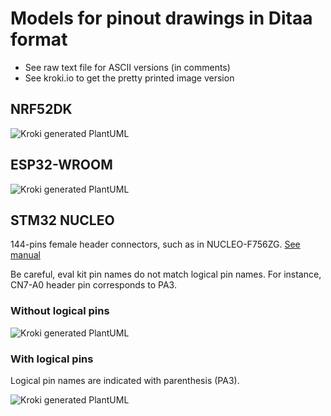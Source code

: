 # Models for pinout drawings in Ditaa format
* See raw text file for ASCII versions (in comments)
* See kroki.io to get the pretty printed image version

## NRF52DK
<!--

                                                            +----+
                                                    P0.27   | 10 |
                                                            |    |
                                                    P0.28   | 9  |
                                                            |    |
                                                    P0.02   | 8  |
        o                                                   |    |
     +---+                                          GND     | 7  |
     | 1 | VDD                                              |    |
     |   |                                          P0.25   | 6  |
     | 2 | VDD                                              |    |
     |   |                                          P0.24   | 5  |
     | 3 | RESET                                            |    |
     |   |                                          P0.23   | 4  |
     | 4 | VDD                                              |    |
     |   |                                          P0.22   | 3  |
     | 5 | 5V                                               |    |
     |   |                                          P0.20   | 2  |
     | 6 | GND                                              |    |
     |   |                                          P0.19   | 1  |
     | 7 | GND                                              |    |
     |   |                                                  +----+
     | 8 | NC                                                 o
     |   |                                                   P4
     +---+
      P1                                                    +----+
        o                                           P0.18   | 8  |
     +---+                                                  |    |
     | 1 | P0.03                                    P0.17   | 7  |
     |   |                                                  |    |
     | 2 | P0.04                                    P0.16   | 6  |
     |   |                                                  |    |
     | 3 | P0.28                                    P0.15   | 5  |
     |   |                                                  |    |
     | 4 | P0.29                                    P0.14   | 4  |
     |   |                                                  |    |
     | 5 | P0.30                                    P0.13   | 3  |
     |   |                                                  |    |
     | 6 | P0.31                                    P0.12   | 2  |
     |   |                                                  |    |
     +---+                                          P0.11   | 1  |
                                                            |    |
                                                            +----+
                                                              o
                                                             P3

                                                            +----+
                                                    P0.10   | 9  |
                                                            |    |
                                                    P0.09   | 8  |
                                                            |    |
                                                    P0.08   | 7  |
                                                            |    |
                                                    P0.07   | 6  |
                                                            |    |
                                                    P0.06   | 5  |
                                                            |    |
                                                    P0.05   | 4  |
                                                            |    |
                                                    P0.21   | 3  |
                                                            |    |
                                                    P0.01   | 2  |
                                                            |    |
                                                    P0.00   | 1  |
                                                            |    |
                                                            +----+
                                                              o
                                                             P6

-->

![Kroki generated PlantUML](https://kroki.io/ditaa/svg/eNrtl82OgyAURvc-BXszE_7RdW1m15iZSV_DF-DhC5RWBrpAINxZlASNi_vlyNUjDqhijB9mjENJ6Yo_qTJnjQhGeqih0O5QTDG5iBmBUmDqIqYwYquksN0Z80u_LouPUM8I0x0zr8tSTqEf1_kdEa5EBhEUgIK7EhFEMDO_zz_n344UzJXwIIIDrAX1979HCDuvqCsF9s_CHiHNfDy3nSjI7N-LPUJ1pnilX-sOjS6nwyFbFQJaeSAbr66VNPiYbMcESqZIoAft97ot1n7WziyXQiUCLVrWvxTUU_BcCpkItAEFu1O472UWhUgE2oCCe4o5l4InAm1AIe4UDOdSsESgDSikpyC5FDQRaDXFwdfMUpBIoP03XA32r4lAS8fKBqh7sM3A_2L3O6e7XwCKKZI3DIWK5A1DISN5w1CISN4wf4gkkjfMWpBI3jAU-C3vcEXkDZkJeKo=)

## ESP32-WROOM
<!--

            +-----+       +------------------+       +-----+
            | 3V3 |       |                  |       | GND |
            |     |       |                  |       |     |
            | EN  |       |                  |       | 23  |
            |     |       |                  |       |     |
            | VP  |       |    ESPRESSIF     |       | 22  |
            |     |       |                  |       |     |
            | VN  |       |    ESP32-WROOM   |       | TX  |
            |     |       |                  |       |     |
            | 34  |       |                  |       | RX  |
            |     |       |                  |       |     |
            | 35  |       |                  |       | 21  |
            |     |       |                  |       |     |
            | 32  |       |                  |       | GND |
            |     |       |                  |       |     |
            | 33  |       +------------------+       | 19  |
            |     |                                  |     |
            | 25  |                                  | 18  |
            |     |                                  |     |
            | 26  |                                  | 5   |
            |     |                                  |     |
            | 27  |                                  | 17  |
            |     |                                  |     |
            | 14  |                                  | 16  |
            |     |                                  |     |
            | 12  |                                  | 4   |
            |     |                                  |     |
            | GND |                                  | 0   |
            |     |                                  |     |
            | 13  |                                  | 2   |
            |     |                                  |     |
            | D2  |                                  | 15  |
            |     |                                  |     |
            | D3  |                                  | D1  |
            |     |                                  |     |
            | CMD |                                  | D0  |
            |     |                                  |     |
            | 5V  |                                  | CLK |
            |     |                                  |     |
            +-----+                                  +-----+
-->

![Kroki generated PlantUML](https://kroki.io/ditaa/svg/eNrFlssKgzAQRfd-xexFMDNG27WxpbQ-0GL7MX58W2mx0RJmcaF3EQgzh8MkBiRaEievxN7Oi1-Koy-WJpJRnutnt8lSOjaOpmhbU8HzuoKrRgmzENY8dquOauj6ahhOh7WZ0eZmaxZObn3b1h58vYPNkinhHm622ns2aDPTn75tkaUj8CQnMvvwzIH8NrNVwmaHNudK2BLaXGhnLsBmk2nNOdrMSjhDn_b8WDRwijYbUcKMNjvtaRuLNmtndgZsLmvlPbsUbLajEi4vZ6TZ_5UK5N34AGiqfao=)

## STM32 NUCLEO
144-pins female header connectors, such as in NUCLEO-F756ZG. [See manual](https://www.st.com/resource/en/user_manual/dm00244518-stm32-nucleo-144-boards-stmicroelectronics.pdf)

Be careful, eval kit pin names do not match logical pin names.
For instance, CN7-A0 header pin corresponds to PA3.

### Without logical pins
<!--
                                                                         CN7

                                                                       +-------+
                                                                   D16 | 1 | 2 | D15
                                                                       |   |   |
                                                                   D17 | 3 | 4 | D14
                                                                       |   |   |
                                                                   D18 | 5 | 6 | AREF
                    CN8                                                |   |   |
                                                                   D19 | 7 | 8 | GND
                  +-------+                                            |   |   |
               NC | 1 | 2 | D43                                    D20 | 9 | 10| D13
                  |   |   |                                            |   |   |
            IOREF | 3 | 4 | D44                                    D21 | 11| 12| D12
                  |   |   |                                            |   |   |
            RESET | 5 | 6 | D45                                    D22 | 13| 14| D11
                  |   |   |                                            |   |   |
              3V3 | 7 | 8 | D46                                    D23 | 15| 16| D10
                  |   |   |                                            |   |   |
               5V | 9 | 10| D47                                    D24 | 17| 18| D9
                  |   |   |                                            |   |   |
              GND | 11| 12| D48                                    D25 | 19| 20| D8
                  |   |   |                                            |   |   |
              GND | 13| 14| D49                                        +-------+
                  |   |   |
              VIN | 15| 16| D50                                        +-------+
                  |   |   |                                      AVDD  | 1 | 2 | D7
                  +-------+                                            |   |   |
                                                                 AGND  | 3 | 4 | D6
                  +-------+                                            |   |   |
              A0  | 1 | 2 | D51                                   GND  | 5 | 6 | D5
                  |   |   |                                            |   |   |
              A1  | 3 | 4 | D52                                    A6  | 7 | 8 | D4
                  |   |   |                                            |   |   |
              A2  | 5 | 6 | D53                                    A7  | 9 | 10| D3
                  |   |   |                                            |   |   |
              A3  | 7 | 8 | D54                                    A8  | 11| 12| D2
                  |   |   |                                            |   |   |
              A4  | 9 | 10| D55                                    D26 | 13| 14| D1
                  |   |   |                                            |   |   |
              A5  | 11| 12| GND                                    D27 | 15| 16| D0
                  |   |   |                                            |   |   |
              D72 | 13| 14| D56                                    GND | 17| 18| D42
                  |   |   |                                            |   |   |
              D71 | 15| 16| D57                                    D28 | 19| 20| D41
                  |   |   |                                            |   |   |
              D70 | 17| 18| D58                                    D29 | 21| 22| GND
                  |   |   |                                            |   |   |
              D69 | 19| 20| D59                                    D30 | 23| 24| D40
                  |   |   |                                            |   |   |
              D68 | 21| 22| D60                                    D31 | 25| 26| D39
                  |   |   |                                            |   |   |
              GND | 23| 24| D61                                    GND | 27| 28| D38
                  |   |   |                                            |   |   |
              D67 | 25| 26| D62                                    D32 | 29| 30| D37
                  |   |   |                                            |   |   |
              D66 | 27| 28| D63                                    D33 | 31| 32| D36
                  |   |   |                                            |   |   |
              D65 | 29| 30| D64                                    D34 | 33| 34| D35
                  |   |   |                                            |   |   |
                  +-------+                                            +-------+

                  CN9                                                  CN10
-->
![Kroki generated PlantUML](https://kroki.io/ditaa/svg/eNrNmEGOgzAMRfecIvtqpDiOk7BEIM2OZU_Tw49NW5pIncqtYmaQvCvm5ffHP-Bcp2te8zB06nX6ul6nHg0XSO7igCtwLUC9KC_36kOZuRlyxY0y_lPKws2IK_3ScF7LHxOO3Ey0LE8b7tbqQrjOtbUiqgiD5x8LJXj5p3F48cBeOlbWilFHKcsC4ApCGY6hvFmLKUlHKcIDckWhBGtKPOPDXkyZdJRyExBXEkpvriWda4vFrKMUe0DmKnzTaA35vS61w2LRQYpDYOQdJysrB0HeDRbHHhH2egvsPiHf9WHvybEPtWw-RD9Ptn2mJWvIyTeiECh6iXfqkUbWZp2gEYWCptmUXDPRzCFDK4oqM6fs6oFmHpkTNqKQKjKn4uqBZp6YU2xEIWVipiYxzSGpFmXbEhrIXA9C87xccnOMIFWq36Lhnpcx2FNCEw_KVC91YEawp_S1LKSMdbFxYJeEq0vMKdNYy0KqXF9QlhbYJmE7DNj7MpVKliV5HeUWU2yTIDbBgw5yuywJ9LsnsE2C2ASLvZa5liUFnZYyGALbBLfcyfaUqZYl6d4oUTIf2SYoNsFkT0m1LEn3RolyKkG2CYpNkI54o_zoEPg4Tg_PPnCM7u1rXsH_AN1nAPo=)


### With logical pins
Logical pin names are indicated with parenthesis (PA3).

<!--
                                                                         CN7

                                                                       +-------+
                                                             (PC6) D16 | 1 | 2 | D15 (PB8)
                                                                       |   |   |
                                                            (PB15) D17 | 3 | 4 | D14 (PB9)
                                                                       |   |   |
                                                            (PB13) D18 | 5 | 6 | AREF
                    CN8                                                |   |   |
                                                            (PB12) D19 | 7 | 8 | GND
                  +-------+                                            |   |   |
               NC | 1 | 2 | D43 (PC8)                       (PA15) D20 | 9 | 10| D13 (PA5)
                  |   |   |                                            |   |   |
            IOREF | 3 | 4 | D44 (PC9)                        (PC7) D21 | 11| 12| D12 (PA6)
                  |   |   |                                            |   |   |
            RESET | 5 | 6 | D45 (PC10)                       (PB5) D22 | 13| 14| D11 (PA7)
                  |   |   |                                            |   |   |
              3V3 | 7 | 8 | D46 (PC11)                       (PB3) D23 | 15| 16| D10 (PD14)
                  |   |   |                                            |   |   |
               5V | 9 | 10| D47 (PC12)                       (PA4) D24 | 17| 18| D9 (PD15)
                  |   |   |                                            |   |   |
              GND | 11| 12| D48 (PD2)                        (PB4) D25 | 19| 20| D8 (PF12)
                  |   |   |                                            |   |   |
              GND | 13| 14| D49 (PG2)                                  +-------+
                  |   |   |
              VIN | 15| 16| D50 (PG3)                                  +-------+
                  |   |   |                                      AVDD  | 1 | 2 | D7 (PF13)
                  +-------+                                            |   |   |
                                                                 AGND  | 3 | 4 | D6 (PE9)
                  +-------+                                            |   |   |
       (PA3)  A0  | 1 | 2 | D51 (PD7)                             GND  | 5 | 6 | D5 (PE11)
                  |   |   |                                            |   |   |
       (PC0)  A1  | 3 | 4 | D52 (PD6)                        (PB1) A6  | 7 | 8 | D4 (PF14)
                  |   |   |                                            |   |   |
       (PC3)  A2  | 5 | 6 | D53 (PD5)                        (PC2) A7  | 9 | 10| D3 (PE13)
                  |   |   |                                            |   |   |
       (PF3)  A3  | 7 | 8 | D54 (PD4)                        (PF4) A8  | 11| 12| D2 (PF15)
                  |   |   |                                            |   |   |
       (PF5)  A4  | 9 | 10| D55 (PD3)                        (PB6) D26 | 13| 14| D1 (PG14)
                  |   |   |                                            |   |   |
       (PF10) A5  | 11| 12| GND                              (PB2) D27 | 15| 16| D0 (PG9)
                  |   |   |                                            |   |   |
              D72 | 13| 14| D56 (PE2)                              GND | 17| 18| D42 (PE8)
                  |   |   |                                            |   |   |
       (PA7)  D71 | 15| 16| D57 (PE4)                       (PD13) D28 | 19| 20| D41 (PE7)
                  |   |   |                                            |   |   |
       (PF2)  D70 | 17| 18| D58 (PE5)                       (PD12) D29 | 21| 22| GND
                  |   |   |                                            |   |   |
       (PF1)  D69 | 19| 20| D59 (PE6)                       (PD11) D30 | 23| 24| D40 (PE10)
                  |   |   |                                            |   |   |
       (PF0)  D68 | 21| 22| D60 (PE3)                        (PE2) D31 | 25| 26| D39 (PE12)
                  |   |   |                                            |   |   |
              GND | 23| 24| D61 (PF8)                              GND | 27| 28| D38 (PE14)
                  |   |   |                                            |   |   |
       (PD0)  D67 | 25| 26| D62 (PF7)                        (PA0) D32 | 29| 30| D37 (PE15)
                  |   |   |                                            |   |   |
       (PD1)  D66 | 27| 28| D63 (PF9)                        (PB2) D33 | 31| 32| D36 (PB10)
                  |   |   |                                            |   |   |
       (PG0)  D65 | 29| 30| D64 (PG1)                        (PE0) D34 | 33| 34| D35 (PB11)
                  |   |   |                                            |   |   |
                  +-------+                                            +-------+

                  CN9                                                  CN10
-->
![Kroki generated PlantUML](https://kroki.io/ditaa/svg/eNrNmM1u2zAQhO96Ch5rBAXEXf5IR9qUjFzcIi38NH747qzjlAIixq3FtAZ4sS1pNPx2diVjtvkcTrHrNjrX09fr5-mxE375fgg7k20wF2NlkaxsvXy_H3Zbab3cVveY1L310BrlZCzLqVaHH8b_UCtD6yAn87Lgb3qZ5u59LoZ_J5Mgc5STwVbIPZ5yV-FtE5WnQ8mbY3A47FZVJt146uXPUGp7bDwOSv69jb8U60Gtz99k00reHHg7jLtKQUVoxc1ZK4uglaA1NNb6Mv2Yfha8ZYc6Pth-3di9-opNsCzLQauF1thYqzF85gK67IJqtRWtKCjCQdbLCtDay_cSAc3FGn8u2XNRxVKFWAexIMZGWYMcNKpW31yr1G_JnhtwXaoAu1etoMaOUpG4QRwzy_19ktYbew4eHde13tf-1i52fj6V8HjAc-StLnafEemcsymzL6rTvGseuX_-SdidMvtQotPYTqqUDbYj9QuHPAIpx_o-vUp9iz4k3yRp0gxgqX_karILhzyCPodasUnCpWAW0acIuKZa1VdaWoQGmn2tk0klpmjK5GP1lVtqnVUrLyzy8Ci7itZZfkyDKZOP1FffVCvsS25hkQd7mWsMYOSmsOi6yKK2DMwYBJIvLdKq-WBAxHxIsQxOzc2xeW_IcTGXeE2fj3rDa0O59VwHBqahpa0JyZSjXbQWpPrk1seDrE8HNJQ914GBKTZFgFRrX1rk0esnX9OqCIBvEm6I1h4RtgMVKsNYmuMxGUyhplKOyoxbI0GGdJzoNa36ppb2KnYo3MlBr1tLAHCcWVucMENghvUOP23mejMpALt5uKuuSKAhQMMKTdu8yldnY2lS0EyPFWdTD2eRHCTssPYsrca2jSBfmQ2lSQHNcq49Kmq4MqYHFnYY7HDQIaEps8ers740KTjtQDVm1VmMOSzsMNhhfVHUcsx6dMb8Pbp37713Gf_mJZ7tu-4XR5NCcA==)
